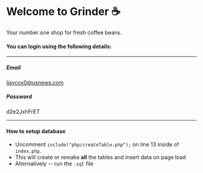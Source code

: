 # Welcome to Grinder ☕

Your number one shop for fresh coffee beans.

#### You can login using the following details:

---

##### Email

ljaycox0@usnews.com

##### Password

d2e2JxhFrET

---

#### How to setup database

-   Uncomment `include("php/createTable.php");` on line 13 inside of `index.php`.
-   This will create or remake **all** the tables and insert data on page load
-   Alternatively -- run the `.sql` file
